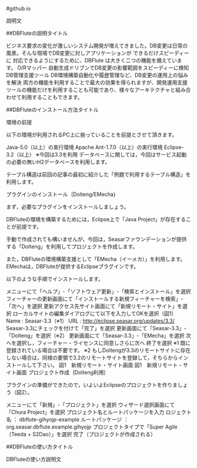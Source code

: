 #github.io
<p>説明文</p>
##DBFluteの説明タイトル
<p>ビジネス要求の変化が激しいシステム開発が増えてきました。DB変更は日常の風景。そんな現場でDB変更に対しアプリケーションが できるだけスピーディーに 対応できるようにするために、DBFlute は大きく二つの機能を備えています。
O/Rマッパー
自動生成ドリブンでDB変更の影響範囲をスピーディーに検知
DB管理支援ツール
DB環境構築自動化や履歴管理など、DB変更の運用上の悩みを解決
両方の機能を利用することで最大の効果を得られますが、開発運用支援ツールの機能だけを利用することも可能であり、様々なアーキテクチャと組み合わせて利用することもできます。</p>
##DBFluteのインストール方法タイトル
<p>環境の前提

以下の環境が利用されるPC上に揃っていることを前提とさせて頂きます。

Java-5.0（以上）の実行環境
Apache Ant-1.7.0（以上）の実行環境
Eclipse-3.2（以上） ※今回は3.3を利用
データベースに関しては，今回はサービス起動の必要の無いH2データベースを利用します。

テーブル構造は前回の記事の最初に紹介した「例題で利用するテーブル構造」を利用します。

プラグインのインストール｛Dolteng/EMecha｝

まず，必要なプラグインをインストールしましょう。

DBFluteの環境を構築するためには，Eclipse上で「Java Project」が存在することが前提です。

手動で作成されても構いませんが，今回は，Seasarファウンデーションが提供する「Dolteng」を利用してプロジェクトを作成します。

また，DBFluteの環境構築支援として「EMecha（イーメカ）」を利用します。EMechaは，DBFluteが提供するEclipseプラグインです。

以下のような手順でインストールします。

メニューにて「ヘルプ」-「ソフトウェア更新」-「検索とインストール」を選択
フィーチャーの更新画面にて「インストールする新規フィーチャーを検索」-「次へ」を選択
更新アクセス先サイト画面にて「新規リモート・サイト」を選択
ローカルサイトの編集ダイアログにて以下を入力してOKを選択（図1）
Name : Seasar-3.3（※1）
URL : http://eclipse.seasar.org/updates/3.3/
Seasar-3.3にチェックを付けて「完了」を選択
更新画面にて「Seasar-3.3」-「Dolteng」を選択（※2）
更新画面にて「Seasar-3.3」-「EMecha」を選択
次へを選択し，フィーチャー・ライセンスに同意しさらに次へ
終了を選択
※1
既に登録されている場合は不要です。
※2
もしDoltengが3.3のリモートサイトに存在しない場合は，同様の要領で3.2のリモートサイトを登録して，そちらからインストールして下さい。
図1　新規リモート・サイト画面
図1　新規リモート・<wbr/>サイト画面
プロジェクト作成｛Dolteng利用｝

プラグインの準備ができたので，いよいよEclipseのプロジェクトを作りましょう（図2）。

メニューにて「新規」-「プロジェクト」を選択
ウィザード選択画面にて「Chura Project」を選択
プロジェクト名とルートパッケージを入力
ロジェクト名 ： dbflute-gihyojp-example
ルートパッケージ ： org.seasar.dbflute.example.gihyojp
プロジェクトタイプで「Super Agile（Teeda + S2Dao）」を選択
完了（プロジェクトが作成される）
</p>
##DBFluteの使い方タイトル
<p>DBFluteの使い方説明文</p>
